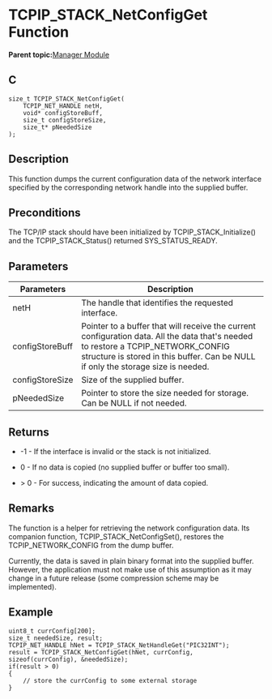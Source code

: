# TCPIP\_STACK\_NetConfigGet Function

**Parent topic:**[Manager Module](GUID-B37C4F4C-DC2D-48D9-9909-AACBA987B57A.md)

## C

```
size_t TCPIP_STACK_NetConfigGet(
    TCPIP_NET_HANDLE netH, 
    void* configStoreBuff, 
    size_t configStoreSize, 
    size_t* pNeededSize
);
```

## Description

This function dumps the current configuration data of the network interface specified by the corresponding network handle into the supplied buffer.

## Preconditions

The TCP/IP stack should have been initialized by TCPIP\_STACK\_Initialize\(\) and the TCPIP\_STACK\_Status\(\) returned SYS\_STATUS\_READY.

## Parameters

|Parameters|Description|
|----------|-----------|
|netH|The handle that identifies the requested interface.|
|configStoreBuff|Pointer to a buffer that will receive the current configuration data. All the data that's needed to restore a TCPIP\_NETWORK\_CONFIG structure is stored in this buffer. Can be NULL if only the storage size is needed.|
|configStoreSize|Size of the supplied buffer.|
|pNeededSize|Pointer to store the size needed for storage. Can be NULL if not needed.|

## Returns

-   -1 - If the interface is invalid or the stack is not initialized.

-   0 - If no data is copied \(no supplied buffer or buffer too small\).

-   \> 0 - For success, indicating the amount of data copied.


## Remarks

The function is a helper for retrieving the network configuration data. Its companion function, TCPIP\_STACK\_NetConfigSet\(\), restores the TCPIP\_NETWORK\_CONFIG from the dump buffer.

Currently, the data is saved in plain binary format into the supplied buffer. However, the application must not make use of this assumption as it may change in a future release \(some compression scheme may be implemented\).

## Example

```
uint8_t currConfig[200];
size_t neededSize, result;
TCPIP_NET_HANDLE hNet = TCPIP_STACK_NetHandleGet("PIC32INT");
result = TCPIP_STACK_NetConfigGet(hNet, currConfig, sizeof(currConfig), &neededSize);
if(result > 0)
{   
    // store the currConfig to some external storage
}
```

